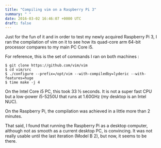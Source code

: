 ```yaml
---
title: "Compiling vim on a Raspberry Pi 3"
summary: " "
date: 2016-03-02 16:46:07 +0000 UTC
draft: false
---
```

Just for the fun of it and in order to test my newly acquired Raspberry Pi 3, I ran the compilation of vim on it to see how its quad-core arm 64-bit processor compares to my main PC Core i5.

For reference, this is the set of commands I ran on both machines :
<pre><code>$ git clone https://github.com/vim/vim
$ cd vim/src
$ ./configure --prefix=/opt/vim --with-compiledby=lyderic --with-features=huge
$ time make -j 4
</code></pre>
On the Intel Core i5 PC, this took 33 ½ seconds. It is not a super fast CPU but a low-power i5-5250U that runs at 1.60GHz (my desktop is an Intel NUC).

On the Raspberry Pi, the compilation was achieved in a little more than 2 minutes.

That said, I found that running the Raspberry Pi as a desktop computer, although not as smooth as a current desktop PC, is convincing. It was not really usable until the last iteration (Model B 2), but now, it seems to be there.

